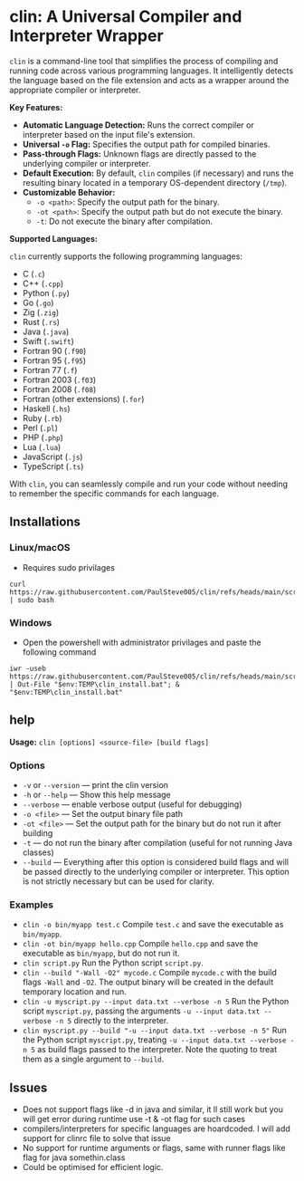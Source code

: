 # clin: A Universal Compiler and Interpreter Wrapper

`clin` is a command-line tool that simplifies the process of compiling and running code across various programming languages. It intelligently detects the language based on the file extension and acts as a wrapper around the appropriate compiler or interpreter.

**Key Features:**

* **Automatic Language Detection:** Runs the correct compiler or interpreter based on the input file's extension.
* **Universal `-o` Flag:** Specifies the output path for compiled binaries.
* **Pass-through Flags:** Unknown flags are directly passed to the underlying compiler or interpreter.
* **Default Execution:** By default, `clin` compiles (if necessary) and runs the resulting binary located in a temporary OS-dependent directory (`/tmp`).
* **Customizable Behavior:**
    * `-o <path>`: Specify the output path for the binary.
    * `-ot <path>`: Specify the output path but do not execute the binary.
    * `-t`: Do not execute the binary after compilation.

**Supported Languages:**

`clin` currently supports the following programming languages:

* C (`.c`)
* C++ (`.cpp`)
* Python (`.py`)
* Go (`.go`)
* Zig (`.zig`)
* Rust (`.rs`)
* Java (`.java`)
* Swift (`.swift`)
* Fortran 90 (`.f90`)
* Fortran 95 (`.f95`)
* Fortran 77 (`.f`)
* Fortran 2003 (`.f03`)
* Fortran 2008 (`.f08`)
* Fortran (other extensions) (`.for`)
* Haskell (`.hs`)
* Ruby (`.rb`)
* Perl (`.pl`)
* PHP (`.php`)
* Lua (`.lua`)
* JavaScript (`.js`)
* TypeScript (`.ts`)

With `clin`, you can seamlessly compile and run your code without needing to remember the specific commands for each language.

## Installations
### Linux/macOS
+ Requires sudo privilages
```
curl https://raw.githubusercontent.com/PaulSteve005/clin/refs/heads/main/scripts/install.sh | sudo bash
```

### Windows
+ Open the powershell with administrator privilages and paste the following command 
```
iwr -useb https://raw.githubusercontent.com/PaulSteve005/clin/refs/heads/main/scripts/install.bat | Out-File "$env:TEMP\clin_install.bat"; & "$env:TEMP\clin_install.bat"
```


## help

**Usage:**
`clin [options] <source-file> [build flags]`

### Options

* `-v` or `--version` — print the clin version
* `-h` or `--help` — Show this help message
* `--verbose` — enable verbose output (useful for debugging)
* `-o <file>` — Set the output binary file path
* `-ot <file>` — Set the output path for the binary but do not run it after building
* `-t` — do not run the binary after compilation (useful for not running Java classes)
* `--build` — Everything after this option is considered build flags and will be passed directly to the underlying compiler or interpreter. This option is not strictly necessary but can be used for clarity.

### Examples

* `clin -o bin/myapp test.c`
    Compile `test.c` and save the executable as `bin/myapp`.
* `clin -ot bin/myapp hello.cpp`
    Compile `hello.cpp` and save the executable as `bin/myapp`, but do not run it.
* `clin script.py`
    Run the Python script `script.py`.
* `clin --build "-Wall -O2" mycode.c`
    Compile `mycode.c` with the build flags `-Wall` and `-O2`. The output binary will be created in the default temporary location and run.
* `clin -u myscript.py --input data.txt --verbose -n 5`
    Run the Python script `myscript.py`, passing the arguments `-u --input data.txt --verbose -n 5` directly to the interpreter.
* `clin myscript.py --build "-u --input data.txt --verbose -n 5"`
    Run the Python script `myscript.py`, treating `-u --input data.txt --verbose -n 5` as build flags passed to the interpreter. Note the quoting to treat them as a single argument to `--build`.


## Issues

+ Does  not support flags like -d in java and similar, it ll still work but you will get error during runtime use -t & -ot flag for such cases
+ compilers/interpreters for specific languages are hoardcoded. I will add support for clinrc file to solve that issue 
+ No support for runtime arguments or flags, same with runner flags like flag for java somethin.class
+ Could be optimised for efficient logic.

